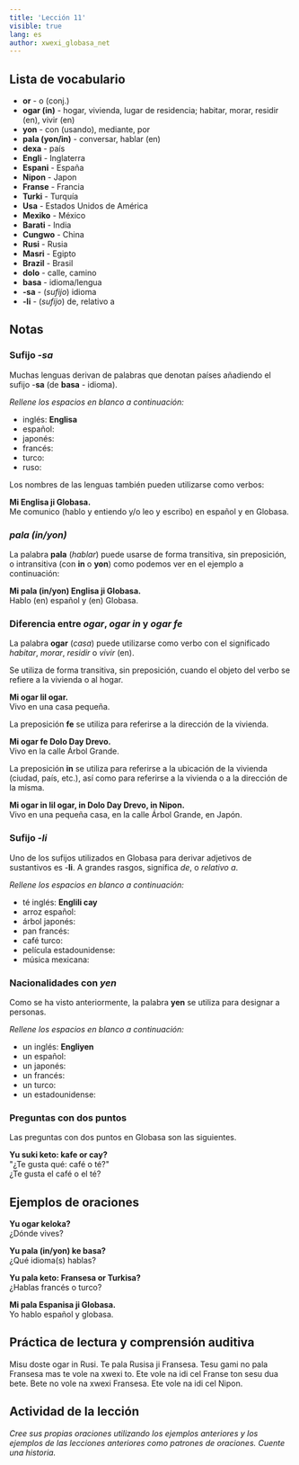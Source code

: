 ```yaml
---
title: 'Lección 11'
visible: true
lang: es
author: xwexi_globasa_net
---
```


## Lista de vocabulario

* **or** - o (conj.)
* **ogar (in)** - hogar, vivienda, lugar de residencia; habitar, morar, residir (en),
vivir (en)
* **yon** - con (usando), mediante, por
* **pala (yon/in)** - conversar, hablar (en)
* **dexa** - país
* **Engli** - Inglaterra
* **Espani** - España
* **Nipon** - Japon
* **Franse** - Francia
* **Turki** - Turquía
* **Usa** - Estados Unidos de América
* **Mexiko** - México
* **Barati** - India
* **Cungwo** - China
* **Rusi** - Rusia
* **Masri** - Egipto
* **Brazil** - Brasil
* **dolo** - calle, camino
* **basa** - idioma/lengua
* **-sa** - (_sufijo_) idioma
* **-li** - (_sufijo_) de, relativo a

## Notas
### Sufijo _-sa_

Muchas lenguas derivan de palabras que denotan países añadiendo el sufijo -**sa** (de **basa** - idioma).

_Rellene los espacios en blanco a continuación:_

* inglés: **Englisa**  
* español:
* japonés:
* francés:
* turco:
* ruso:

Los nombres de las lenguas también pueden utilizarse como verbos:

**Mi Englisa ji Globasa.**  
Me comunico (hablo y entiendo y/o leo y escribo) en español y en Globasa.

### _pala (in/yon)_

La palabra **pala** (_hablar_) puede usarse de forma transitiva, sin preposición, o intransitiva (con **in** o **yon**) como podemos ver en el ejemplo a continuación:

**Mi pala (in/yon) Englisa ji Globasa.**    
Hablo (en) español y (en) Globasa.

### Diferencia entre _ogar_,  _ogar in_ y _ogar fe_

La palabra **ogar** (_casa_) puede utilizarse como verbo con el significado _habitar_, _morar_, _residir_ o _vivir_ (en).

Se utiliza de forma transitiva, sin preposición, cuando el objeto del verbo se refiere a la vivienda o al hogar.

**Mi ogar lil ogar.**  
Vivo en una casa pequeña.
 
La preposición **fe** se utiliza para referirse a la dirección de la vivienda.

**Mi ogar fe Dolo Day Drevo.**  
Vivo en la calle Árbol Grande.

La preposición **in** se utiliza para referirse a la ubicación de la vivienda (ciudad, país, etc.), así como para referirse a la vivienda o a la dirección de la misma.

**Mi ogar in lil ogar, in Dolo Day Drevo, in Nipon.**  
Vivo en una pequeña casa, en la calle Árbol Grande, en Japón.

### Sufijo _-li_

Uno de los sufijos utilizados en Globasa para derivar adjetivos de sustantivos es -**li**. A grandes rasgos, significa _de_, o _relativo a_.

_Rellene los espacios en blanco a continuación:_
 
* té inglés: **Englili cay**  
* arroz español:
* árbol japonés:
* pan francés:
* café turco:
* película estadounidense:
* música mexicana:

### Nacionalidades con _yen_

Como se ha visto anteriormente, la palabra **yen** se utiliza para designar a personas.

_Rellene los espacios en blanco a continuación:_

* un inglés: **Engliyen**  
* un español:
* un japonés:
* un francés:
* un turco:
* un estadounidense:

### Preguntas con dos puntos

Las preguntas con dos puntos en Globasa son las siguientes.

**Yu suki keto: kafe or cay?**  
"¿Te gusta qué: café o té?"  
¿Te gusta el café o el té?

## Ejemplos de oraciones

**Yu ogar keloka?**   
¿Dónde vives?

**Yu pala (in/yon) ke basa?**  
¿Qué idioma(s) hablas?

**Yu pala keto: Fransesa or Turkisa?**  
¿Hablas francés o turco?

**Mi pala Espanisa ji Globasa.**  
Yo hablo español y globasa.

## Práctica de lectura y comprensión auditiva

Misu doste ogar in Rusi. Te pala Rusisa ji Fransesa. Tesu gami no pala Fransesa mas te vole na xwexi to. Ete vole na idi cel Franse ton sesu dua bete. Bete no vole na xwexi Fransesa. Ete vole na idi cel Nipon. 
 
## Actividad de la lección

_Cree sus propias oraciones utilizando los ejemplos anteriores y los ejemplos de las lecciones anteriores como patrones de oraciones. Cuente una historia._
